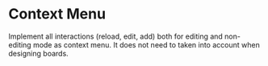 # Context Menu

Implement all interactions (reload, edit, add) both for editing and
non-editing mode as context menu.
It does not need to taken into account when designing boards.
